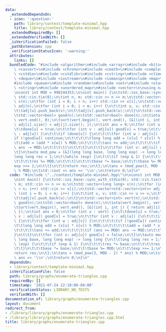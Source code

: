 ```yaml
---
data:
  _extendedDependsOn:
  - icon: ':question:'
    path: library/contest/template-minimal.hpp
    title: library/contest/template-minimal.hpp
  _extendedRequiredBy: []
  _extendedVerifiedWith: []
  _isVerificationFailed: false
  _pathExtension: cpp
  _verificationStatusIcon: ':warning:'
  attributes:
    links: []
  bundledCode: "#include <algorithm>\n#include <array>\n#include <bitset>\n#include\
    \ <cassert>\n#include <chrono>\n#include <cmath>\n#include <complex>\n#include\
    \ <cstdio>\n#include <cstdlib>\n#include <cstring>\n#include <ctime>\n#include\
    \ <deque>\n#include <iostream>\n#include <iomanip>\n#include <map>\n#include <numeric>\n\
    #include <queue>\n#include <random>\n#include <set>\n#include <stack>\n#include\
    \ <string>\n#include <unordered_map>\n#include <vector>\n\nusing namespace std;\n\
    \nconst int MOD = 998244353;\n\nint main() {\n\tstd::ios_base::sync_with_stdio(0);\
    \ std::cin.tie(0);\n\tint n, m; std::cin >> n >> m;\n\tstd::vector<long long>\
    \ x(n);\n\tfor (int i = 0; i < n; i++) std::cin >> x[i];\n\tstd::vector<std::vector<int>>\
    \ adj(n);\n\tfor (int i = 0; i < m; i++) {\n\t\tint u, v; std::cin >> u >> v;\n\
    \t\tadj[u].push_back(v);\n\t\tadj[v].push_back(u);\n\t}\n\tstd::vector<int> vert(n);\n\
    \tstd::vector<bool> good(n);\n\tstd::vector<bool> done(n);\n\tiota(vert.begin(),\
    \ vert.end(), 0);\n\tsort(vert.begin(), vert.end(), [&](int i, int j) { return\
    \ adj[i].size() < adj[j].size(); });\n\tint ans = 0;\n\tfor (int u : vert) {\n\
    \t\tdone[u] = true;\n\t\tfor (int v : adj[u]) good[v] = true;\n\t\tfor (int v\
    \ : adj[u]) {\n\t\t\tif (done[v]) {\n\t\t\t\tfor (int w : adj[v]) {\n\t\t\t\t\t\
    if (!good[w]) continue;\n\t\t\t\t\tlong long add = (x[u] * x[v]) % MOD;\n\t\t\t\
    \t\tadd = (add * x[w]) % MOD;\n\t\t\t\t\tans += add;\n\t\t\t\t\tif (ans >= MOD)\
    \ ans -= MOD;\n\t\t\t\t}\n\t\t\t}\n\t\t}\n\t\tfor (int v: adj[u]) good[v] = false;\n\
    \t}\n\tauto mod_pow = [&](long long base, long long exp) -> long long {\n\t\t\
    long long res = 1;\n\t\twhile (exp) {\n\t\t\tif (exp & 1) {\n\t\t\t\tres *= base;\n\
    \t\t\t\tres %= MOD;\n\t\t\t}\n\t\t\tbase *= base;\n\t\t\tbase %= MOD;\n\t\t\t\
    exp >>= 1;\n\t\t}\n\t\treturn res;\n\t};\n\tans = (mod_pow(3, MOD - 2) * ans)\
    \ % MOD;\n\tstd::cout << ans << '\\n';\n\treturn 0;\n}\n"
  code: "#include \"../contest/template-minimal.hpp\"\n\nconst int MOD = 998244353;\n\
    \nint main() {\n\tstd::ios_base::sync_with_stdio(0); std::cin.tie(0);\n\tint n,\
    \ m; std::cin >> n >> m;\n\tstd::vector<long long> x(n);\n\tfor (int i = 0; i\
    \ < n; i++) std::cin >> x[i];\n\tstd::vector<std::vector<int>> adj(n);\n\tfor\
    \ (int i = 0; i < m; i++) {\n\t\tint u, v; std::cin >> u >> v;\n\t\tadj[u].push_back(v);\n\
    \t\tadj[v].push_back(u);\n\t}\n\tstd::vector<int> vert(n);\n\tstd::vector<bool>\
    \ good(n);\n\tstd::vector<bool> done(n);\n\tiota(vert.begin(), vert.end(), 0);\n\
    \tsort(vert.begin(), vert.end(), [&](int i, int j) { return adj[i].size() < adj[j].size();\
    \ });\n\tint ans = 0;\n\tfor (int u : vert) {\n\t\tdone[u] = true;\n\t\tfor (int\
    \ v : adj[u]) good[v] = true;\n\t\tfor (int v : adj[u]) {\n\t\t\tif (done[v])\
    \ {\n\t\t\t\tfor (int w : adj[v]) {\n\t\t\t\t\tif (!good[w]) continue;\n\t\t\t\
    \t\tlong long add = (x[u] * x[v]) % MOD;\n\t\t\t\t\tadd = (add * x[w]) % MOD;\n\
    \t\t\t\t\tans += add;\n\t\t\t\t\tif (ans >= MOD) ans -= MOD;\n\t\t\t\t}\n\t\t\t\
    }\n\t\t}\n\t\tfor (int v: adj[u]) good[v] = false;\n\t}\n\tauto mod_pow = [&](long\
    \ long base, long long exp) -> long long {\n\t\tlong long res = 1;\n\t\twhile\
    \ (exp) {\n\t\t\tif (exp & 1) {\n\t\t\t\tres *= base;\n\t\t\t\tres %= MOD;\n\t\
    \t\t}\n\t\t\tbase *= base;\n\t\t\tbase %= MOD;\n\t\t\texp >>= 1;\n\t\t}\n\t\t\
    return res;\n\t};\n\tans = (mod_pow(3, MOD - 2) * ans) % MOD;\n\tstd::cout <<\
    \ ans << '\\n';\n\treturn 0;\n}\n"
  dependsOn:
  - library/contest/template-minimal.hpp
  isVerificationFile: false
  path: library/graphs/enumerate-triangles.cpp
  requiredBy: []
  timestamp: '2021-07-24 22:10:06-04:00'
  verificationStatus: LIBRARY_NO_TESTS
  verifiedWith: []
documentation_of: library/graphs/enumerate-triangles.cpp
layout: document
redirect_from:
- /library/library/graphs/enumerate-triangles.cpp
- /library/library/graphs/enumerate-triangles.cpp.html
title: library/graphs/enumerate-triangles.cpp
---
```

